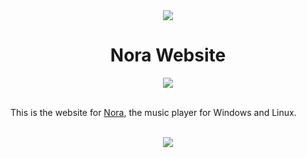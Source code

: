 <div align="center">
    <img src="https://raw.githubusercontent.com/Sandakan/Nora/minor-release/resources/other/nora_logo_banner.webp">
    <h1>Nora Website</h1>
    <div>
        <a href="https://app.netlify.com/sites/noramusic/deploys">
            <img src="https://api.netlify.com/api/v1/badges/c4ebfdf5-35f3-4353-9702-bcc61a5772ce/deploy-status">
        </a>
    </div>
</div>

<br>

This is the website for [Nora](https://github.com/Sandakan/Nora), the music player for Windows and Linux.

<br/>

<div align="center">
    <img src="https://raw.githubusercontent.com/Sandakan/Nora/minor-release/resources/other/artwork%200.webp">
</div>
